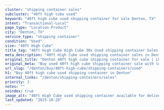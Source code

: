 ```yaml
---
cluster: "shipping container sales"
subcluster: "40ft high cube used"
keyword: "40ft high cube used shipping container for sale Denton, TX"
intent: "Transactional-Local"
page_type: "Location-Product"
city: "Denton, TX"
service_type: "shipping container"
condition: "Used"
size: "40ft High Cube"
title_tag: "40ft High Cube High Cube 30x Used shipping container Sales in Denton | LC Container"
meta_description: "40ft High Cube used shipping container sales in Denton. High cube containers with extra height. Fast delivery, competitive pricing. Serving shipping containers area. Quote ID: 8MD. Call (214) 524-4168 for your free quote today."
original_title: "Denton 40ft high cube shipping container for sale | LC"
original_meta: "Buy used 40ft high cube shipping container sale with local delivery in Denton, TX. LC Container — local Since 2003. Request a fast quote today."
url_slug: "/denton/buy/40ft-high-cube/shipping-containers/used"
h1: "Buy 40ft high cube used shipping container in Denton"
internal_links: "/denton/shipping-containers/sales"
priority: 3
notes: ""
noindex: true
image_alt: "40ft High Cube used shipping container available for delivery in Denton"
last_updated: "2025-10-20"
---
```


<!-- TODO: Add unique city/inventory copy, images, and internal links here. -->
